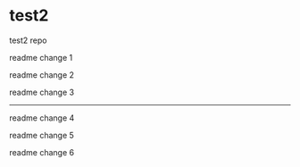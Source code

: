 # test2
test2 repo


readme change 1

readme change 2

readme change 3

-------

readme change 4

readme change 5

readme change 6
